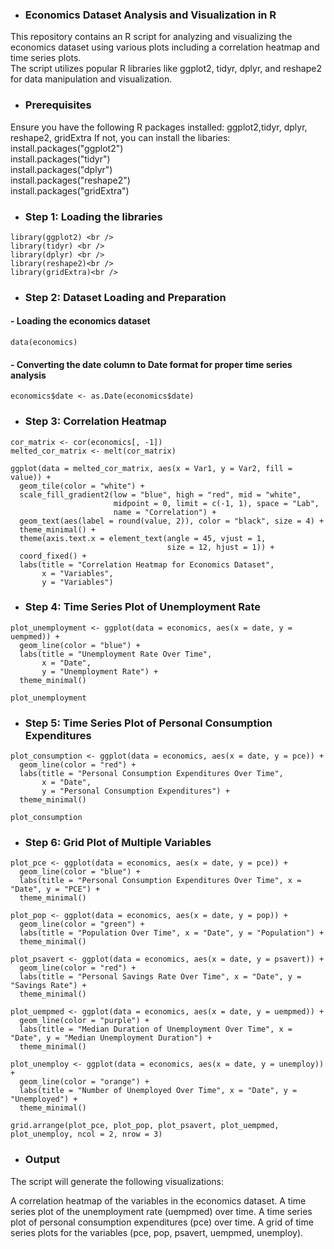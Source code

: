- ### Economics Dataset Analysis and Visualization in R
This repository contains an R script for analyzing and visualizing the economics dataset using various plots including a correlation heatmap and time series plots. <br />
The script utilizes popular R libraries like ggplot2, tidyr, dplyr, and reshape2 for data manipulation and visualization.

- ### Prerequisites
Ensure you have the following R packages installed: ggplot2,tidyr, dplyr, reshape2, gridExtra
If not, you can install the libaries:
install.packages("ggplot2") <br />
install.packages("tidyr") <br />
install.packages("dplyr") <br />
install.packages("reshape2") <br />
install.packages("gridExtra") <br />

- ### Step 1: Loading the libraries
```
library(ggplot2) <br />
library(tidyr) <br />
library(dplyr) <br />
library(reshape2)<br />
library(gridExtra)<br />
```

- ### Step 2: Dataset Loading and Preparation
#### - Loading the economics dataset
```
data(economics)
```
#### - Converting the date column to Date format for proper time series analysis
```
economics$date <- as.Date(economics$date)
```

- ### Step 3: Correlation Heatmap
```
cor_matrix <- cor(economics[, -1])
melted_cor_matrix <- melt(cor_matrix)

ggplot(data = melted_cor_matrix, aes(x = Var1, y = Var2, fill = value)) +
  geom_tile(color = "white") +
  scale_fill_gradient2(low = "blue", high = "red", mid = "white",
                       midpoint = 0, limit = c(-1, 1), space = "Lab",
                       name = "Correlation") +
  geom_text(aes(label = round(value, 2)), color = "black", size = 4) +
  theme_minimal() + 
  theme(axis.text.x = element_text(angle = 45, vjust = 1, 
                                   size = 12, hjust = 1)) +
  coord_fixed() +
  labs(title = "Correlation Heatmap for Economics Dataset",
       x = "Variables",
       y = "Variables")
```
       
- ### Step 4: Time Series Plot of Unemployment Rate
```
plot_unemployment <- ggplot(data = economics, aes(x = date, y = uempmed)) +
  geom_line(color = "blue") +
  labs(title = "Unemployment Rate Over Time",
       x = "Date",
       y = "Unemployment Rate") +
  theme_minimal()

plot_unemployment
```

- ### Step 5: Time Series Plot of Personal Consumption Expenditures
```
plot_consumption <- ggplot(data = economics, aes(x = date, y = pce)) +
  geom_line(color = "red") +
  labs(title = "Personal Consumption Expenditures Over Time",
       x = "Date",
       y = "Personal Consumption Expenditures") +
  theme_minimal()

plot_consumption
```

- ### Step 6: Grid Plot of Multiple Variables
```
plot_pce <- ggplot(data = economics, aes(x = date, y = pce)) +
  geom_line(color = "blue") +
  labs(title = "Personal Consumption Expenditures Over Time", x = "Date", y = "PCE") +
  theme_minimal()

plot_pop <- ggplot(data = economics, aes(x = date, y = pop)) +
  geom_line(color = "green") +
  labs(title = "Population Over Time", x = "Date", y = "Population") +
  theme_minimal()

plot_psavert <- ggplot(data = economics, aes(x = date, y = psavert)) +
  geom_line(color = "red") +
  labs(title = "Personal Savings Rate Over Time", x = "Date", y = "Savings Rate") +
  theme_minimal()

plot_uempmed <- ggplot(data = economics, aes(x = date, y = uempmed)) +
  geom_line(color = "purple") +
  labs(title = "Median Duration of Unemployment Over Time", x = "Date", y = "Median Unemployment Duration") +
  theme_minimal()

plot_unemploy <- ggplot(data = economics, aes(x = date, y = unemploy)) +
  geom_line(color = "orange") +
  labs(title = "Number of Unemployed Over Time", x = "Date", y = "Unemployed") +
  theme_minimal()

grid.arrange(plot_pce, plot_pop, plot_psavert, plot_uempmed, plot_unemploy, ncol = 2, nrow = 3)
```

- ### Output
The script will generate the following visualizations:

A correlation heatmap of the variables in the economics dataset.
A time series plot of the unemployment rate (uempmed) over time.
A time series plot of personal consumption expenditures (pce) over time.
A grid of time series plots for the variables (pce, pop, psavert, uempmed, unemploy).





